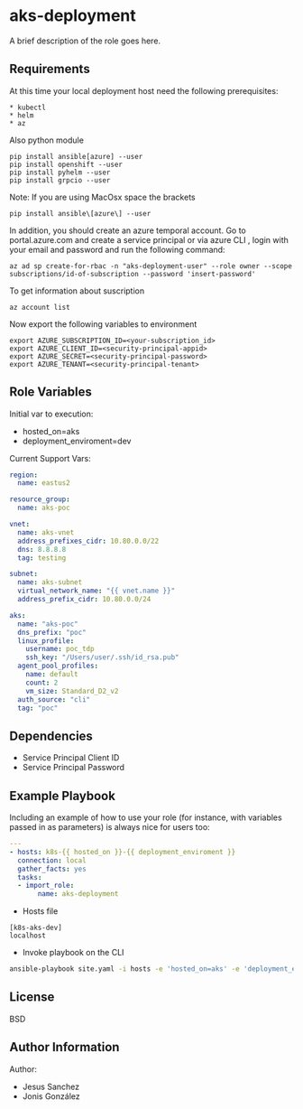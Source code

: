 aks-deployment
=========

A brief description of the role goes here.

Requirements
------------
At this time your local deployment host need the following prerequisites:

```
* kubectl
* helm
* az
```
Also python module
```
pip install ansible[azure] --user
pip install openshift --user
pip install pyhelm --user
pip install grpcio --user
```
Note: If you are using MacOsx space the brackets

```
pip install ansible\[azure\] --user
```

In addition, you should create an azure temporal account. Go to portal.azure.com and create a service principal or via azure CLI , login with your email and password and run the following command:

```
az ad sp create-for-rbac -n "aks-deployment-user" --role owner --scope subscriptions/id-of-subscription --password 'insert-password'
```
To get information about suscription
```
az account list
```

Now export the following variables to environment
```
export AZURE_SUBSCRIPTION_ID=<your-subscription_id>
export AZURE_CLIENT_ID=<security-principal-appid>
export AZURE_SECRET=<security-principal-password>
export AZURE_TENANT=<security-principal-tenant>
```

Role Variables
--------------
Initial var to execution:
* hosted_on=aks 
* deployment_enviroment=dev

Current Support Vars:
```yaml
region:
  name: eastus2

resource_group:
  name: aks-poc

vnet:
  name: aks-vnet
  address_prefixes_cidr: 10.80.0.0/22
  dns: 8.8.8.8
  tag: testing

subnet:
  name: aks-subnet
  virtual_network_name: "{{ vnet.name }}"
  address_prefix_cidr: 10.80.0.0/24

aks:
  name: "aks-poc"
  dns_prefix: "poc"
  linux_profile:
    username: poc_tdp
    ssh_key: "/Users/user/.ssh/id_rsa.pub"
  agent_pool_profiles:
    name: default
    count: 2
    vm_size: Standard_D2_v2
  auth_source: "cli"
  tag: "poc"
```
Dependencies
------------
* Service Principal Client ID
* Service Principal Password

Example Playbook
----------------

Including an example of how to use your role (for instance, with variables passed in as parameters) is always nice for users too:
```yaml
---
- hosts: k8s-{{ hosted_on }}-{{ deployment_enviroment }}
  connection: local
  gather_facts: yes  
  tasks:
  - import_role:
       name: aks-deployment
```

* Hosts file

```
[k8s-aks-dev]
localhost
```

* Invoke playbook on the CLI

```bash
ansible-playbook site.yaml -i hosts -e 'hosted_on=aks' -e 'deployment_enviroment=dev' -e 'project_name=poc'
```

License
-------

BSD

Author Information
------------------
Author: 
* Jesus Sanchez
* Jonis González